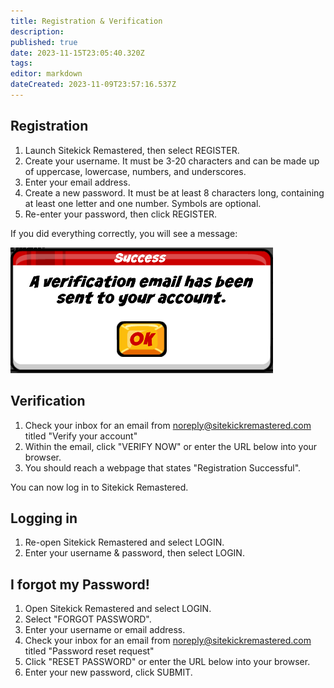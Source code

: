 ```yaml
---
title: Registration & Verification
description: 
published: true
date: 2023-11-15T23:05:40.320Z
tags: 
editor: markdown
dateCreated: 2023-11-09T23:57:16.537Z
---
```


## Registration
1. Launch Sitekick Remastered, then select REGISTER.
2. Create your username.  It must be 3-20 characters and can be made up of uppercase, lowercase, numbers, and underscores.
3. Enter your email address.
4. Create a new password.  It must be at least 8 characters long, containing at least one letter and one number. Symbols are optional.
5. Re-enter your password, then click REGISTER.

If you did everything correctly, you will see a message:

![verification_success.png](/verification_success.png)

## Verification
1. Check your inbox for an email from noreply@sitekickremastered.com titled "Verify your account"
2. Within the email, click "VERIFY NOW" or enter the URL below into your browser.
3. You should reach a webpage that states "Registration Successful".

You can now log in to Sitekick Remastered.

## Logging in
1. Re-open Sitekick Remastered and select LOGIN.
2. Enter your username & password, then select LOGIN.

## I forgot my Password!
1. Open Sitekick Remastered and select LOGIN.
2. Select "FORGOT PASSWORD".
3. Enter your username or email address.
4. Check your inbox for an email from noreply@sitekickremastered.com titled "Password reset request"
5. Click "RESET PASSWORD" or enter the URL below into your browser.
6. Enter your new password, click SUBMIT.